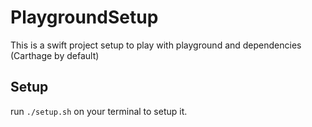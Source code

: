 # PlaygroundSetup
This is a swift project setup to play with playground and dependencies (Carthage by default)

## Setup
run `./setup.sh` on your terminal to setup it.

